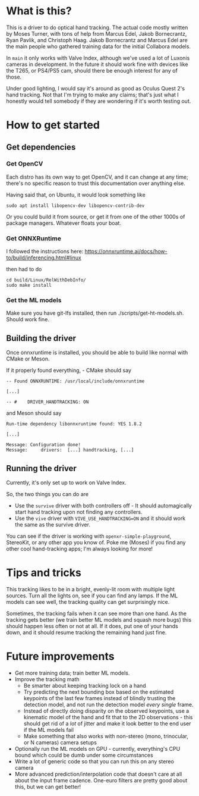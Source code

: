 <!--
Copyright 2021, Collabora, Ltd.
Authors:
Moses Turner <moses@collabora.com>
SPDX-License-Identifier: BSL-1.0
-->

# What is this?
This is a driver to do optical hand tracking. The actual code mostly written by Moses Turner, with tons of help from Marcus Edel, Jakob Bornecrantz, Ryan Pavlik, and Christoph Haag. Jakob Bornecrantz and Marcus Edel are the main people who gathered training data for the initial Collabora models.

In `main` it only works with Valve Index, although we've used a lot of Luxonis cameras in development. In the future it should work fine with devices like the T265, or PS4/PS5 cam, should there be enough interest for any of those. 

Under good lighting, I would say it's around as good as Oculus Quest 2's hand tracking. Not that I'm trying to make any claims; that's just what I honestly would tell somebody if they are wondering if it's worth testing out.


# How to get started
## Get dependencies
### Get OpenCV
Each distro has its own way to get OpenCV, and it can change at any time; there's no specific reason to trust this documentation over anything else.

Having said that, on Ubuntu, it would look something like

```
sudo apt install libopencv-dev libopencv-contrib-dev
```

Or you could build it from source, or get it from one of the other 1000s of package managers. Whatever floats your boat.

### Get ONNXRuntime
I followed the instructions here: https://onnxruntime.ai/docs/how-to/build/inferencing.html#linux

then had to do
```
cd build/Linux/RelWithDebInfo/
sudo make install
```

### Get the ML models
Make sure you have git-lfs installed, then run ./scripts/get-ht-models.sh. Should work fine.

## Building the driver
Once onnxruntime is installed, you should be able to build like normal with CMake or Meson. 

If it properly found everything, - CMake should say 

```
-- Found ONNXRUNTIME: /usr/local/include/onnxruntime

[...]

-- #    DRIVER_HANDTRACKING: ON
```

and Meson should say

```
Run-time dependency libonnxruntime found: YES 1.8.2

[...]

Message: Configuration done!
Message:     drivers:  [...] handtracking, [...]
```

## Running the driver
Currently, it's only set up to work on Valve Index.

So, the two things you can do are
* Use the `survive` driver with both controllers off - It should automagically start hand tracking upon not finding any controllers.
* Use the `vive` driver with `VIVE_USE_HANDTRACKING=ON` and it should work the same as the survive driver.

You can see if the driver is working with `openxr-simple-playground`, StereoKit, or any other app you know of. Poke me (Moses) if you find any other cool hand-tracking apps; I'm always looking for more!

# Tips and tricks

This tracking likes to be in a bright, evenly-lit room with multiple light sources. Turn all the lights on, see if you can find any lamps. If the ML models can see well, the tracking quality can get surprisingly nice.

Sometimes, the tracking fails when it can see more than one hand. As the tracking gets better (we train better ML models and squash more bugs) this should happen less often or not at all. If it does, put one of your hands down, and it should resume tracking the remaining hand just fine. 

# Future improvements

* Get more training data; train better ML models.
* Improve the tracking math 
  * Be smarter about keeping tracking lock on a hand
  * Try predicting the next bounding box based on the estimated keypoints of the last few frames instead of blindly trusting the detection model, and not run the detection model *every single* frame.
  * Instead of directly doing disparity on the observed keypoints, use a kinematic model of the hand and fit that to the 2D observations - this should get rid of a *lot* of jitter and make it look better to the end user if the ML models fail
  * Make something that also works with non-stereo (mono, trinocular, or N cameras) camera setups
* Optionally run the ML models on GPU - currently, everything's CPU bound which could be dumb under some circumstances
* Write a lot of generic code so that you can run this on any stereo camera
* More advanced prediction/interpolation code that doesn't care at all about the input frame cadence. One-euro filters are pretty good about this, but we can get better!